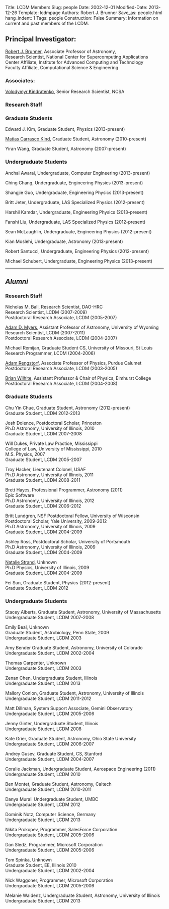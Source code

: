 Title: LCDM Members
Slug: people
Date: 2002-12-01
Modified-Date: 2013-12-26
Template: lcdmpage
Authors: Robert J. Brunner
Save_as: people.html
hang_indent: 1
Tags: people
Construction: False
Summary: Information on current and past members of the LCDM.

## Principal Investigator:

[Robert J. Brunner](/people/brunner.html), Associate Professor of Astronomy,  
Research Scientist, National Center for Supercomputing Applications  
Center Affiliate, Institute for Advanced Computing and Technology  
Faculty Affiliate, Computational Science &amp; Engineering


### Associates:
[Volodymyr Kindratenko](http://www.ncsa.illinois.edu/People/kindr/), Senior Research Scientist, NCSA

### Research Staff


### Graduate Students

Edward J. Kim, Graduate Student, Physics (2013-present)

[Matias Carrasco Kind](https://sites.google.com/site/mgckind/), Graduate
Student, Astronomy (2010-present)

Yiran Wang, Graduate Student, Astronomy (2007-present)

### Undergraduate Students

Anchal Awarai, Undergraduate, Computer Engineering (2013-present)  

Ching Chang, Undergraduate, Engineering Physics (2013-present)  

Shangjie Guo, Undergraduate, Engineering Physics (2013-present)  

Britt Jeter, Undergraduate, LAS Specialized Physics (2012-present)  

Harshil Kamdar, Undergraduate, Engineering Physics (2013-present)

Fanshi Liu, Undergraduate, LAS Specialized Physics (2012-present)

Sean McLaughlin, Undergraduate, Engineering Physics (2012-present)

Kian Moslehi, Undergraduate, Astronomy (2013-present)

Robert Santucci, Undergraduate, Engineering Physics (2012-present)

Michael Schubert, Undergraduate, Engineering Physics (2013-present)

* * *
## *Alumni*

### Research Staff

Nicholas M. Ball,  Research Scientist, DAO-HRC  
Research Scientist, LCDM (2007-2009)  
Postdoctoral Research Associate, LCDM (2005-2007)

[Adam D. Myers](http://faraday.uwyo.edu/~admyers/), 
Assistant Professor of Astronomy, University of Wyoming  
Research Scientist, LCDM (2007-2011)  
Postdoctoral Research Associate, LCDM (2004-2007)

Michael Remijan, Graduate Student CS, University of Missouri, St Louis  
Research Programmer, LCDM (2004-2006)

[Adam Rengstorf](http://physics.purduecal.edu/~adamwr/ "Adam Rengstorf"), 
Associate Professor of Physics, Purdue Calumet  
Postdoctoral Research Associate, LCDM (2003-2005)

[Brian Wilhite](http://public.elmhurst.edu/physics/1306607.html#wilhite "Brian Wilhite"), 
Assistant Professor & Chair of Physics, Elmhurst College  
Postdoctoral Research Associate, LCDM (2004-2008)

### Graduate Students

Chu Yin Chue, Graduate Student, Astronomy (2012-present)  
Graduate Student, LCDM 2012-2013

Josh Dolence, Postdoctoral Scholar, Princeton  
Ph.D Astronomy, University of Illinois, 2010  
Graduate Student, LCDM 2007-2008

Will Dukes, Private Law Practice, Mississippi  
College of Law, University of Mississippi, 2010  
M.S. Physics, 2007  
Graduate Student, LCDM 2005-2007

Troy Hacker, Lieutenant Colonel, USAF  
Ph.D Astronomy, University of Illinois, 2011  
Graduate Student, LCDM 2008-2011

Brett Hayes, Professional Programmer, Astronomy (2011)  
Epic Software  
Ph.D Astronomy, University of Illinois, 2012  
Graduate Student, LCDM 2006-2012

Britt Lundgren, NSF Postdoctoral Fellow, University of Wisconsin  
Postdoctoral Scholar, Yale University, 2009-2012  
Ph.D Astronomy, University of Illinois, 2009  
Graduate Student, LCDM 2004-2009

Ashley Ross, Postdoctoral Scholar, University of Portsmouth  
Ph.D Astronomy, University of Illinois, 2009  
Graduate Student, LCDM 2004-2009

[Natalie Strand](http://vegetablog.wordpress.com/), Unknown  
Ph.D Physics, University of Illinois, 2009  
Graduate Student, LCDM 2004-2009

Fei Sun, Graduate Student, Physics (2012-present)  
Graduate Student, LCDM 2012

### Undergraduate Students

Stacey Alberts, Graduate Student, Astronomy, University of Massachusetts  
Undergraduate Student, LCDM 2007-2008

Emily Beal, Unknown  
Graduate Student, Astrobiology, Penn State, 2009  
Undergraduate Student, LCDM 2003

Amy Bender  Graduate Student, Astronomy, University of Colorado  
Undergraduate Student, LCDM 2002-2004

Thomas Carpenter, Unknown  
Undergraduate Student, LCDM 2003

Zenan Chen, Undergraduate Student, Illinois  
Undergraduate Student, LCDM 2013

Mallory Conlon, Graduate Student, Astronomy, University of Illinois  
Undergraduate Student, LCDM 2011-2012

Matt Dillman, System Support Associate, Gemini Observatory  
Undergraduate Student, LCDM 2005-2006

Jenny Ginter, Undergraduate Student, Illinois  
Undergraduate Student, LCDM 2008

Kate Grier, Graduate Student, Astronomy, Ohio State University  
Undergraduate Student, LCDM 2006-2007

Andrey Gusev, Graduate Student, CS, Stanford  
Undergraduate Student, LCDM 2004-2007

Coralie Jackman, Undergraduate Student, Aerospace Engineering (2011)  
Undergraduate Student, LCDM 2010

Ben Montet, Graduate Student, Astronomy, Caltech  
Undergraduate Student, LCDM 2010-2011

Danya Murali Undergraduate Student, UMBC  
Undergraduate Student, LCDM 2012

Dominik Notz, Computer Science, Germany  
Undergraduate Student, LCDM 2013

Nikita Prokopev, Programmer, SalesForce Corporation  
Undergraduate Student, LCDM 2005-2006

Dan Sledz, Programmer, Microsoft Corporation  
Undergraduate Student, LCDM 2005-2006

Tom Spinka, Unknown  
Graduate Student, EE, Illinois 2010  
Undergraduate Student, LCDM 2002-2004

Nick Waggoner, Programmer, Microsoft Corporation  
Undergraduate Student, LCDM 2005-2006

Melanie Waidenz, Undergraduate Student, Astronomy, University of Illinois  
Undergraduate Student, LCDM 2013
